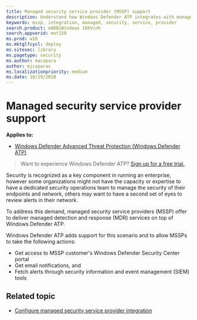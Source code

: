 ```yaml
---
title: Managed security service provider (MSSP) support
description: Understand how Windows Defender ATP integrates with managed security service providers (MSSP)
keywords: mssp, integration, managed, security, service, provider
search.product: eADQiWindows 10XVcnh
search.appverid: met150
ms.prod: w10
ms.mktglfcycl: deploy
ms.sitesec: library
ms.pagetype: security
ms.author: macapara
author: mjcaparas
ms.localizationpriority: medium
ms.date: 10/29/2018
---
```


# Managed security service provider support

**Applies to:**
- [Windows Defender Advanced Threat Protection (Windows Defender ATP)](https://wincom.blob.core.windows.net/documents/Windows10_Commercial_Comparison.pdf)

>Want to experience Windows Defender ATP? [Sign up for a free trial.](https://www.microsoft.com/en-us/WindowsForBusiness/windows-atp?ocid=docs-mssp-support-abovefoldlink)



Security is recognized as a key component in running an enterprise, however some organizations might not have the capacity or expertise to have a dedicated security operations team to manage the security of their endpoints and network, others may want to have a second set of eyes to review alerts in their network.


To address this demand, managed security service providers (MSSP) offer to deliver managed detection and response (MDR) services on top of Windows Defender ATP. 


Windows Defender ATP adds support for this scenario and to allow MSSPs to take the following actions:

- Get access to MSSP customer's Windows Defender Security Center portal
- Get email notifications, and 
- Fetch alerts through security information and event management (SIEM) tools


## Related topic
- [Configure managed security service provider integration](configure-mssp-support-windows-defender-advanced-threat-protection.md)





